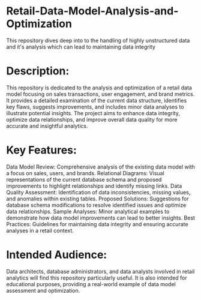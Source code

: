 # Retail-Data-Model-Analysis-and-Optimization
This repository dives deep into to the handling of highly unstructured data and it's analysis which can lead to maintaining data integrity

# Description:
This repository is dedicated to the analysis and optimization of a retail data model focusing on sales transactions, user engagement, and brand metrics. It provides a detailed examination of the current data structure, identifies key flaws, suggests improvements, and includes minor data analyses to illustrate potential insights. The project aims to enhance data integrity, optimize data relationships, and improve overall data quality for more accurate and insightful analytics.

# Key Features:

Data Model Review: Comprehensive analysis of the existing data model with a focus on sales, users, and brands.
Relational Diagrams: Visual representations of the current database schema and proposed improvements to highlight relationships and identify missing links.
Data Quality Assessment: Identification of data inconsistencies, missing values, and anomalies within existing tables.
Proposed Solutions: Suggestions for database schema modifications to resolve identified issues and optimize data relationships.
Sample Analyses: Minor analytical examples to demonstrate how data model improvements can lead to better insights.
Best Practices: Guidelines for maintaining data integrity and ensuring accurate analyses in a retail context.

# Intended Audience:
Data architects, database administrators, and data analysts involved in retail analytics will find this repository particularly useful. It is also intended for educational purposes, providing a real-world example of data model assessment and optimization.


